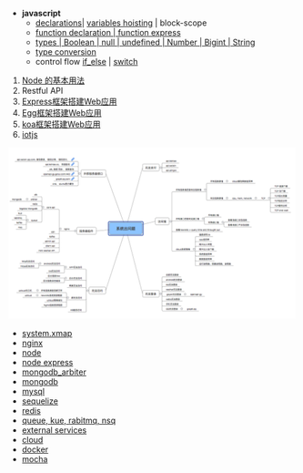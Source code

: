 

- **javascript**
   - [declarations](./javascript/declarations/declarations.js)| [variables hoisting](./javascript/declarations/variable_hoisting.js) | block-scope  
   - [function declaration | function express](./javascript/function/function_hoisting.js)
   - [types | Boolean | null | undefined | Number | Bigint | String](./javascript/types/types.js)   
   - [type conversion](./javascript/types/type_conversion.js)
   - control flow [if_else](./javascript/control_flow/if_else.js) | [switch](./javascript/control_flow/switch.js)

1. [Node 的基本用法](./docs/node.md)
2. Restful API
3. [Express框架搭建Web应用](./docs/express.md)
4. [Egg框架搭建Web应用](./docs/egg.md) 
5. [koa框架搭建Web应用](./docs/koa.md)
6. [iotjs](./docs/iotjs.md)


![Alt text](./system.png)

- [system.xmap](./system.xmap)
- [nginx](./docs/nginx.md)
- [node](./docs/node.md)
- [node express](./docs/express.md)
- [mongodb_arbiter](./docs/mongodb_arbiter.md)
- [mongodb](./docs/mongodb.md) 
- [mysql](./docs/mysql.md)
- [sequelize]()
- [redis](./docs/redis.md)
- [queue, kue, rabitmq, nsq](./docs/queue.md)
- [external services](./docs/external_services.md)
- [cloud](./docs/cloud.md)
- [docker](./docs/docker.md)
- [mocha](./docs/mocha.md)
